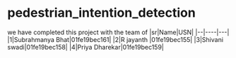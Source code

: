 # pedestrian_intention_detection
we have completed this project with the team of
|sr|Name|USN|
|--|----|---|
|1|Subrahmanya Bhat|01fe19bec161|
|2|R jayanth |01fe19bec155|
|3|Shivani swadi|01fe19bec158|
|4|Priya Dharekar|01fe19bec159|

